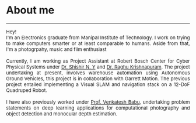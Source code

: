 # About me
---
<p align="justify">
<font size="-1">Hey!<br>
I'm an Electronics graduate from Manipal Institute of Technology. I work on trying to make computers smarter or at least comparable to humans. Aside from that, I'm a photogrpahy, music and film enthusiast<br><br> 
Currently, I am working as Project Assistant at Robert Bosch Center for Cyber Physical Systems under <a href="https://shishirny.github.io/">Dr. Shishir N. Y</a> and <a href="https://scholar.google.co.in/citations?user=OftxRCEAAAAJ&hl=en">Dr. Raghu Krishnapuram</a>. The project undertaking at present, involves warehouse automation using Autonomous Ground Vehicles, this project is in collaboration with Garrett Motion.
The previous project entailed implementing a Visual SLAM and navigation stack on a 12-DoF Quadruped Robot. <br><br>
I have also previously worked under <a href="http://cds.iisc.ac.in/faculty/venky/">Prof. Venkatesh Babu</a>, undertaking problem statements on deep learning applications for computational photography and object detection and monocular depth estimation. </font>
</p>
